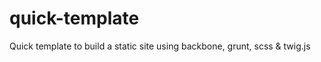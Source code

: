 quick-template
==============

Quick template to build a static site using backbone, grunt, scss &amp; twig.js
